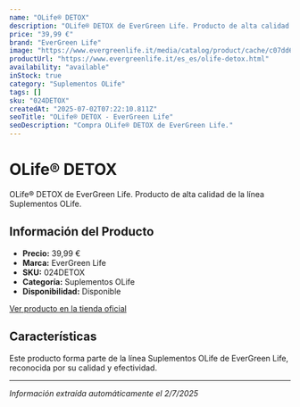 ```yaml
---
name: "OLife® DETOX"
description: "OLife® DETOX de EverGreen Life. Producto de alta calidad."
price: "39,99 €"
brand: "EverGreen Life"
image: "https://www.evergreenlife.it/media/catalog/product/cache/c07dd61d864357977e19899508bed4cf/o/l/olife_foglie_detox_con_box_rnd_rev.png"
productUrl: "https://www.evergreenlife.it/es_es/olife-detox.html"
availability: "available"
inStock: true
category: "Suplementos OLife"
tags: []
sku: "024DETOX"
createdAt: "2025-07-02T07:22:10.811Z"
seoTitle: "OLife® DETOX - EverGreen Life"
seoDescription: "Compra OLife® DETOX de EverGreen Life."
---
```


# OLife® DETOX

OLife® DETOX de EverGreen Life. Producto de alta calidad de la línea Suplementos OLife.

## Información del Producto

- **Precio:** 39,99 €
- **Marca:** EverGreen Life
- **SKU:** 024DETOX
- **Categoría:** Suplementos OLife
- **Disponibilidad:** Disponible

[Ver producto en la tienda oficial](https://www.evergreenlife.it/es_es/olife-detox.html)

## Características

Este producto forma parte de la línea Suplementos OLife de EverGreen Life, reconocida por su calidad y efectividad.

---

*Información extraída automáticamente el 2/7/2025*
